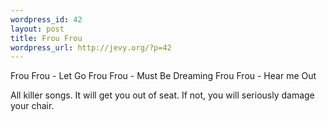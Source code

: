 ```yaml
--- 
wordpress_id: 42
layout: post
title: Frou Frou
wordpress_url: http://jevy.org/?p=42
---
```

Frou Frou - Let Go
Frou Frou - Must Be Dreaming
Frou Frou - Hear me Out

All killer songs.  It will get you out of seat.  If not, you will seriously damage your chair.
